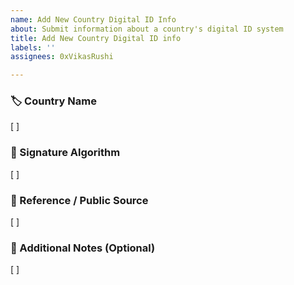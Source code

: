 ```yaml
---
name: Add New Country Digital ID Info
about: Submit information about a country's digital ID system
title: Add New Country Digital ID info
labels: ''
assignees: 0xVikasRushi

---
```


### 🏷 Country Name
<!-- Enter the country's name -->
[ ]

### 🔐 Signature Algorithm
<!-- e.g., RSA, ECC, Ed25519, or "Not Publicly Specified" -->
[ ]

### 📄 Reference / Public Source
<!-- Link to an article, official site, or documentation -->
[ ]


### 📝 Additional Notes (Optional)
<!-- Add any extra context or info -->
[ ]
